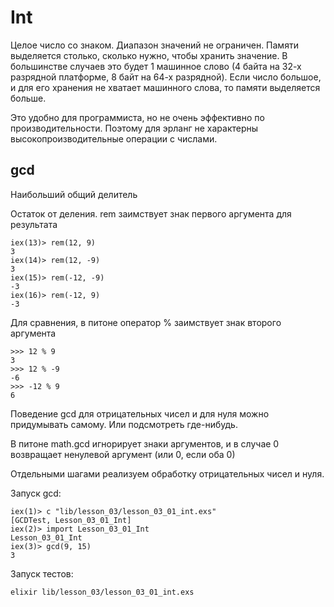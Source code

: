 # Int

Целое число со знаком. Диапазон значений не ограничен. Памяти выделяется столько, сколько нужно, чтобы хранить значение. В большинстве случаев это будет 1 машинное слово (4 байта на 32-х разрядной платформе, 8 байт на 64-х разрядной). Если число большое, и для его хранения не хватает машинного слова, то памяти выделяется больше.

Это удобно для программиста, но не очень эффективно по производительности. Поэтому для эрланг не характерны высокопроизводительные операции с числами.


## gcd
Наибольший общий делитель

Остаток от деления.
rem заимствует знак первого аргумента для результата
```
iex(13)> rem(12, 9)                   
3
iex(14)> rem(12, -9)
3
iex(15)> rem(-12, -9)
-3
iex(16)> rem(-12, 9) 
-3
```
Для сравнения, в питоне оператор % заимствует знак второго аргумента
```
>>> 12 % 9
3
>>> 12 % -9
-6
>>> -12 % 9
6
```

Поведение gcd для отрицательных чисел и для нуля можно придумывать самому. Или подсмотреть где-нибудь.

В питоне math.gcd игнорирует знаки аргументов, 
и в случае 0 возвращает ненулевой аргумент (или 0, если оба 0)

Отдельными шагами реализуем обработку отрицательных чисел и нуля.

Запуск gcd:
```
iex(1)> c "lib/lesson_03/lesson_03_01_int.exs"
[GCDTest, Lesson_03_01_Int]
iex(2)> import Lesson_03_01_Int
Lesson_03_01_Int
iex(3)> gcd(9, 15)
3
```

Запуск тестов:
```
elixir lib/lesson_03/lesson_03_01_int.exs
```
